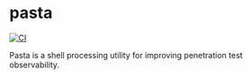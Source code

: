 # pasta
[![CI](https://github.com/pedregon/pasta/actions/workflows/pipeline.yml/badge.svg)](https://github.com/pedregon/pasta/actions/workflows/pipeline.yml)

Pasta is a shell processing utility for improving penetration test observability.
